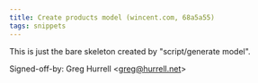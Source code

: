 ```yaml
---
title: Create products model (wincent.com, 68a5a55)
tags: snippets
---
```


This is just the bare skeleton created by "script/generate model".

Signed-off-by: Greg Hurrell &lt;greg@hurrell.net&gt;
